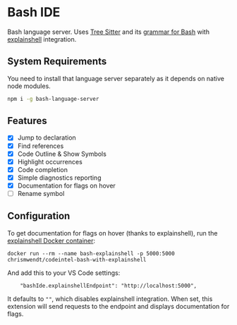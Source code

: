 # Bash IDE

Bash language server. Uses [Tree Sitter][tree-sitter] and its
[grammar for Bash][tree-sitter-bash] with [explainshell][explainshell] integration.

## System Requirements

You need to install that language server separately as it depends on native node
modules.

```bash
npm i -g bash-language-server
```

## Features

- [x] Jump to declaration
- [x] Find references
- [x] Code Outline & Show Symbols
- [x] Highlight occurrences
- [x] Code completion
- [x] Simple diagnostics reporting
- [x] Documentation for flags on hover
- [ ] Rename symbol

## Configuration

To get documentation for flags on hover (thanks to explainshell), run the [explainshell Docker container][codeintel-bash-with-explainshell]:

```
docker run --rm --name bash-explainshell -p 5000:5000 chrismwendt/codeintel-bash-with-explainshell
```

And add this to your VS Code settings:

```
    "bashIde.explainshellEndpoint": "http://localhost:5000",
```

It defaults to `""`, which disables explainshell integration. When set, this extension will send requests to the endpoint and displays documentation for flags.

[tree-sitter]: https://github.com/tree-sitter/tree-sitter
[tree-sitter-bash]: https://github.com/tree-sitter/tree-sitter-bash
[explainshell]: https://explainshell.com/
[codeintel-bash-with-explainshell]: https://hub.docker.com/r/chrismwendt/codeintel-bash-with-explainshell/
